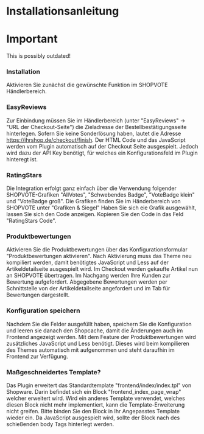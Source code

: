 Installationsanleitung
====

# Important
This is possibly outdated!

### Installation
Aktivieren Sie zunächst die gewünschte Funktion im SHOPVOTE Händlerbereich.

### EasyReviews
Zur Einbindung müssen Sie im Händlerbereich (unter "EasyReviews" -> "URL der Checkout-Seite")
die Zieladresse der Bestellbestätigungsseite hinterlegen. Sofern Sie keine Sonderlösung haben,
lautet die Adresse https://ihrshop.de/checkout/finish.
Der HTML Code und das JavaScript werden vom Plugin automatisch auf der Checkout Seite ausgespielt.
Jedoch wird dazu der API Key benötigt, für welches ein Konfigurationsfeld im Plugin hinteregt ist.

### RatingStars
Die Integration erfolgt ganz einfach über die Verwendung folgender
SHOPVOTE-Grafiken "AllVotes", "Schwebendes Badge", "VoteBadge klein" und
"VoteBadge groß".
Die Grafiken finden Sie im Händerbereich von SHOPVOTE unter "Grafiken & Siegel"
Haben Sie sich eie Grafik ausgewählt, lassen Sie sich den Code anzeigen.
Kopieren Sie den Code in das Feld "RatingStars Code".

### Produktbewertungen
Aktivieren Sie die Produktbewertungen über das Konfigurationsformular "Produktbewertungen aktivieren".
Nach Aktivierung muss das Theme neu kompiliert werden, damit benötigtes JavaScript und Less auf
der Artikeldetailseite ausgespielt wird.
Im Checkout werden gekaufte Artikel nun an SHOPVOTE übertragen. Im Nachgang werden Ihre Kunden zur Bewertung aufgefordert.
Abgegebene Bewertungen werden per Schnittstelle von der Artikeldetailseite angefordert und im Tab für Bewertungen dargestellt.

### Konfiguration speichern
Nachdem Sie die Felder ausgefüllt haben, speichern Sie die Konfiguration und
leeren sie danach den Shopcache, damit die Änderungen auch im Frontend
angezeigt werden. Mit dem Feature der Produktbewertungen wird zusätzliches JavaScript und
Less benötigt. Dieses wird beim kompilieren des Themes automatisch mit aufgenommen und
steht daraufhin im Frontend zur Verfügung.

### Maßgeschneidertes Template?
Das Plugin erweitert das Standardtemplate "frontend/index/index.tpl" von Shopware.
Darin befindet sich ein Block "frontend_index_page_wrap" welcher erweitert wird.
Wird ein anderes Template verwendet, welches diesen Block nicht mehr implementiert,
kann die Template-Erweiterung nicht greifen. Bitte binden Sie den Block in Ihr
Angepasstes Template wieder ein. Da JavaScript ausgespielt wird, sollte der
Block nach des schießenden body Tags hinterlegt werden.
